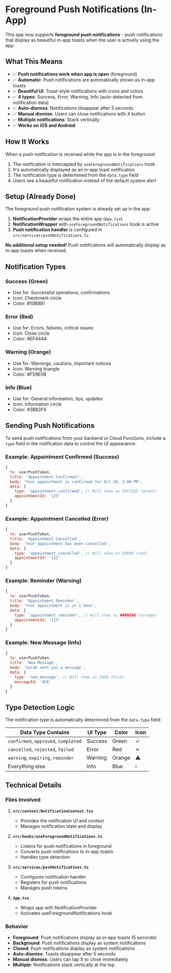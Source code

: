 # Foreground Push Notifications (In-App)

This app now supports **foreground push notifications** - push notifications that display as beautiful in-app toasts when the user is actively using the app.

## What This Means

- ✅ **Push notifications work when app is open** (foreground)
- ✅ **Automatic**: Push notifications are automatically shown as in-app toasts
- ✅ **Beautiful UI**: Toast-style notifications with icons and colors
- ✅ **4 types**: Success, Error, Warning, Info (auto-detected from notification data)
- ✅ **Auto-dismiss**: Notifications disappear after 5 seconds
- ✅ **Manual dismiss**: Users can close notifications with X button
- ✅ **Multiple notifications**: Stack vertically
- ✅ **Works on iOS and Android**

## How It Works

When a push notification is received while the app is in the foreground:
1. The notification is intercepted by `useForegroundNotifications` hook
2. It's automatically displayed as an in-app toast notification
3. The notification type is determined from the `data.type` field
4. Users see a beautiful notification instead of the default system alert

## Setup (Already Done)

The foreground push notification system is already set up in the app:

1. **NotificationProvider** wraps the entire app (`App.tsx`)
2. **NotificationWrapper** with `useForegroundNotifications` hook is active
3. **Push notification handler** is configured in `src/services/pushNotifications.ts`

**No additional setup needed!** Push notifications will automatically display as in-app toasts when received.

## Notification Types

### Success (Green)
- Use for: Successful operations, confirmations
- Icon: Checkmark circle
- Color: #10B981

### Error (Red)
- Use for: Errors, failures, critical issues
- Icon: Close circle
- Color: #EF4444

### Warning (Orange)
- Use for: Warnings, cautions, important notices
- Icon: Warning triangle
- Color: #F59E0B

### Info (Blue)
- Use for: General information, tips, updates
- Icon: Information circle
- Color: #3B82F6

## Sending Push Notifications

To send push notifications from your backend or Cloud Functions, include a `type` field in the notification data to control the UI appearance:

### Example: Appointment Confirmed (Success)
```javascript
{
  to: userPushToken,
  title: 'Appointment Confirmed!',
  body: 'Your appointment is confirmed for Oct 28, 2:00 PM',
  data: {
    type: 'appointment_confirmed', // Will show as SUCCESS (green)
    appointmentId: '123'
  }
}
```

### Example: Appointment Cancelled (Error)
```javascript
{
  to: userPushToken,
  title: 'Appointment Cancelled',
  body: 'Your appointment has been cancelled',
  data: {
    type: 'appointment_cancelled', // Will show as ERROR (red)
    appointmentId: '123'
  }
}
```

### Example: Reminder (Warning)
```javascript
{
  to: userPushToken,
  title: 'Appointment Reminder',
  body: 'Your appointment is in 1 hour',
  data: {
    type: 'appointment_reminder', // Will show as WARNING (orange)
    appointmentId: '123'
  }
}
```

### Example: New Message (Info)
```javascript
{
  to: userPushToken,
  title: 'New Message',
  body: 'Sarah sent you a message',
  data: {
    type: 'new_message', // Will show as INFO (blue)
    messageId: '456'
  }
}
```

## Type Detection Logic

The notification type is automatically determined from the `data.type` field:

| Data Type Contains | UI Type | Color | Icon |
|-------------------|---------|-------|------|
| `confirmed`, `approved`, `completed` | Success | Green | ✓ |
| `cancelled`, `rejected`, `failed` | Error | Red | ✗ |
| `warning`, `expiring`, `reminder` | Warning | Orange | ⚠ |
| Everything else | Info | Blue | ℹ |

## Technical Details

### Files Involved

1. **`src/context/NotificationContext.tsx`**
   - Provides the notification UI and context
   - Manages notification state and display

2. **`src/hooks/useForegroundNotifications.ts`**
   - Listens for push notifications in foreground
   - Converts push notifications to in-app toasts
   - Handles type detection

3. **`src/services/pushNotifications.ts`**
   - Configures notification handler
   - Registers for push notifications
   - Manages push tokens

4. **`App.tsx`**
   - Wraps app with NotificationProvider
   - Activates useForegroundNotifications hook

### Behavior

- **Foreground**: Push notifications display as in-app toasts (5 seconds)
- **Background**: Push notifications display as system notifications
- **Closed**: Push notifications display as system notifications
- **Auto-dismiss**: Toasts disappear after 5 seconds
- **Manual dismiss**: Users can tap X to close immediately
- **Multiple**: Notifications stack vertically at the top
